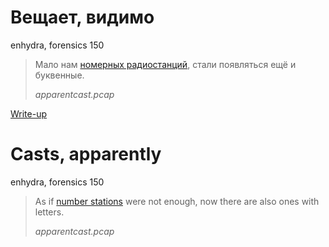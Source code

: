 # Вещает, видимо

enhydra, forensics 150

> Мало нам [номерных радиостанций](https://ru.wikipedia.org/wiki/Номерная_радиостанция), стали появляться ещё и буквенные.
>
> *apparentcast.pcap*

[Write-up](WRITEUP.md)

# Casts, apparently

enhydra, forensics 150

> As if [number stations](https://en.wikipedia.org/wiki/Numbers_station) were not enough, now there are also ones with letters.
>
> *apparentcast.pcap*
